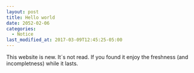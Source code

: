 ```yaml
---
layout: post
title: Hello world
date: 2052-02-06
categories:
  - Notice
last_modified_at: 2017-03-09T12:45:25-05:00
---
```


This website is new. It´s not read. If you found it enjoy the freshness (and incompletness) while it lasts.
